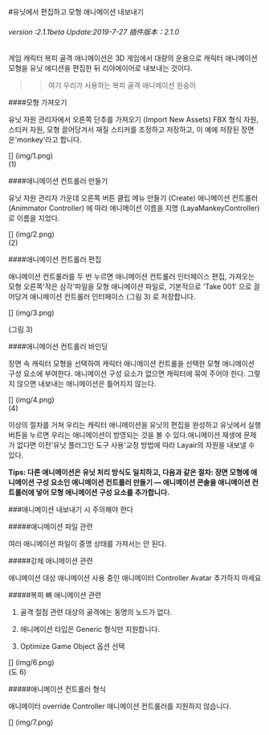 #유닛에서 편집하고 모형 애니메이션 내보내기

###### *version :2.1.1beta   Update:2019-7-27 插件版本：2.1.0*

게임 캐릭터 복피 골격 애니메이션은 3D 게임에서 대량의 운용으로 캐릭터 애니메이션 모형을 유닛 에디션을 편집한 뒤 리야에이어로 내보내는 것이다.

>> 여기 우리가 사용하는 복피 골격 애니메이션 원숭이

####모형 가져오기

유닛 자원 관리자에서 오른쪽 단추를 가져오기 (Import New Assets) FBX 형식 자원, 스티커 자원, 모형 끌어당겨서 재질 스티커를 조정하고 저장하고, 이 예에 저장된 장면은'monkey'라고 합니다.

[] (img/1.png)<br>(1)

####애니메이션 컨트롤러 만들기

유닛 자원 관리자 가운데 오른쪽 버튼 클립 메뉴 만들기 (Create) 애니메이션 컨트롤러 (Animmator Controller) 에 따라 애니메이션 이름을 지명 (LayaMankeyController) 로 이름을 지었다.

[] (img/2.png)<br>(2)

####애니메이션 컨트롤러 편집

애니메이션 컨트롤러를 두 번 누르면 애니메이션 컨트롤러 인터페이스 편집, 가져오는 모형 오른쪽'작은 삼각'파일을 모형 애니메이션 파일로, 기본적으로 'Take 001' 으로 끌어당겨 애니메이션 컨트롤러 인터페이스 (그림 3) 로 저장합니다.

[] (img/3.png)<br>

(그림 3)

####애니메이션 컨트롤러 바인딩

장면 속 캐릭터 모형을 선택하여 캐릭터 애니메이션 컨트롤을 선택한 모형 애니메이션 구성 요소에 부여한다. 애니메이션 구성 요소가 없으면 캐릭터에 묶여 주어야 한다. 그렇지 않으면 내보내는 애니메이션은 틀어지지 않는다.

[] (img/4.png)<br>(4)

이상의 절차를 거쳐 우리는 캐릭터 애니메이션을 유닛의 편집을 완성하고 유닛에서 실행 버튼을 누르면 우리는 애니메이션이 방영되는 것을 볼 수 있다.애니메이션 재생에 문제가 없다면 이전'유닛 플러그인 도구 사용'교정 방법에 따라 Layair의 자원을 내보낼 수 있다.

**Tips: 다른 애니메이션은 유닛 처리 방식도 일치하고, 다음과 같은 절차: 장면 모형에 애니메이션 구성 요소인 애니메이션 컨트롤러 만들기 — 애니메이션 콘솔을 애니메이션 컨트롤러에 넣어 모형 애니메이션 구성 요소를 추가합니다.**

###애니메이션 내보내기 시 주의해야 한다

#####애니메이션 파일 관련

여러 애니메이션 파일이 중명 상태를 가져서는 안 된다.

#####강체 애니메이션 관련

애니메이션 대상 애니메이션 사용 중인 애니메이터 Controller Avatar 추가하지 마세요

#####복피 뼈 애니메이션 관련

1. 골격 절점 관련 대상의 골격에는 동명의 노드가 없다.

2. 애니메이션 타입은 Generic 형식만 지원합니다.

3. Optimize Game Object 옵션 선택

[] (img/6.png)<br>(도 6)

#####애니메이션 컨트롤러 형식

애니메이터 override Controller 애니메이션 컨트롤러를 지원하지 않습니다.

[] (img/7.png)<br>
